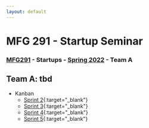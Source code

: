 ```yaml
---
layout: default
---
```


# MFG 291 - Startup Seminar

### [MFG291](../) - Startups - [Spring 2022](./) - Team A

## Team A: tbd

- Kanban
    - [Sprint 2](){:target="_blank"}
    - [Sprint 3](){:target="_blank"}
    - [Sprint 4](){:target="_blank"}
    - [Sprint 5](){:target="_blank"}